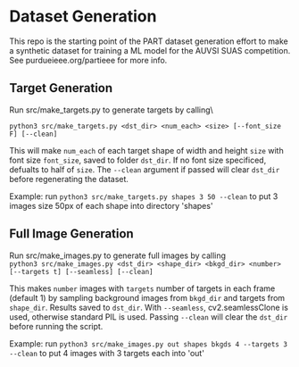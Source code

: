 # Dataset Generation
This repo is the starting point of the PART dataset generation effort to make a synthetic dataset for training a ML model for the AUVSI SUAS competition. See purdueieee.org/partieee for more info.

## Target Generation
Run src/make_targets.py to generate targets by calling\

``` python3 src/make_targets.py <dst_dir> <num_each> <size> [--font_size F] [--clean] ```

This will make ```num_each``` of each target shape of width and height ```size``` with font size ```font_size```, saved to folder ```dst_dir```. If no font size specificed, defualts to half of ```size```. The ```--clean``` argument if passed will clear ```dst_dir``` before regenerating the dataset. 

Example: run ```python3 src/make_targets.py shapes 3 50 --clean``` to put 3 images size 50px of each shape into directory 'shapes'

## Full Image Generation
Run src/make_images.py to generate full images by calling\
```python3 src/make_images.py <dst_dir> <shape_dir> <bkgd_dir> <number> [--targets t] [--seamless] [--clean]```

This makes ```number``` images with ```targets``` number of targets in each frame (default 1) by sampling background images from ```bkgd_dir``` and targets from ```shape_dir```. Results saved to ```dst_dir```. With ```--seamless```, cv2.seamlessClone is used, otherwise standard PIL is used. Passing ```--clean``` will clear the ```dst_dir``` before running the script.

Example: run ```python3 src/make_images.py out shapes bkgds 4 --targets 3 --clean``` to put 4 images with 3 targets each into 'out'
